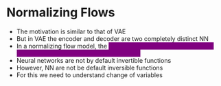 # Normalizing Flows

* The motivation is similar to that of VAE
* But in VAE the encoder and decoder are two completely distinct NN
* In a normalizing flow model, the <mark style="color:purple;background-color:purple;">**decoding function is designed to be the exact inverse of the encoding function**</mark>
* Neural networks are not by default invertible functions
* However, NN are not be default inversible functions
* For this we need to understand change of variables
